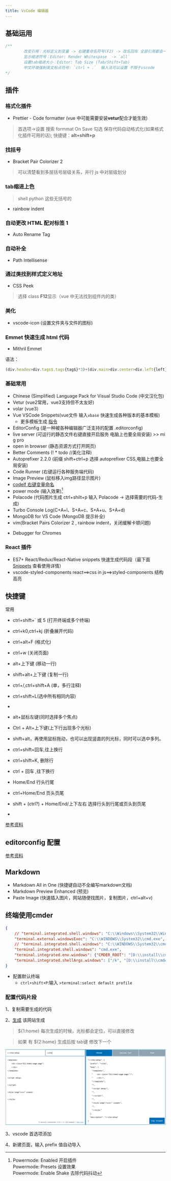 ```yaml
---
title: VsCode 编辑器
---
```


## 基础运用

```javascript
/**  
        改变引用：光标定义到变量 -> 右键重命名符号(F2) -> 改名回车 全部引用都会一起改变
        显示缩进符号：Editor: Render Whitespase  -> `all`
        设置tab缩进大小：Editor: Tab Size (Tab/Shift+Tab)
        中文环境强制英文标点符号: `ctrl + .`  输入法可以设置 不限于vscode
*/

```

## 插件 

### 格式化插件

- Prettier - Code formatter (vue 中可能需要安装**vetur**配合才能生效)

> 首选项->设置 搜索 formmat On Save 勾选 保存代码自动格式化(如果格式化插件可用的话); 快捷键：**alt+shift+p**

### 找括号

- Bracket Pair Colorizer 2

> 可以清楚看到多层括号层级关系，并行 js 中对层级划分

### tab缩进上色
>   shell python 这些无括号的

-   rainbow indent
### 自动更改 HTML 配对标签 1

- Auto Rename Tag

### 自动补全

- Path Intellisense

### 通过类找到样式定义地址

- CSS Peek

> 选择 class **F12**显示（vue 中无法找到组件内的类）

### 美化

- vscode-icon (设置文件夹与文件的图标)

### Emmet 快速生成 html 代码

- Mithril Emmet

语法：

```javascript
(div.headev>div.tags$.tags{tag$}*3)+(div.main>div.center>div.left{left}+div.right{right}>div.top{top}+div.bottom{bottom})+(dev.footer>a[href="javascript:"]{连接$}*10)
```

### 基础常用
- Chinese (Simplified) Language Pack for Visual Studio Code   (中文汉化包)
- Vetur (vue2常用，vue3支持但不太友好)
- volar (vue3）
- Vue VSCode Snippets(vue文件 输入`vbase` 快速生成各种版本的基本模板)
    -   更多模板生成 [指令](https://marketplace.visualstudio.com/items?itemName=sdras.vue-vscode-snippets)
- EditorConfig (是一种被各种编辑器广泛支持的配置 .editorconfig)
- live server (可运行的静态文件右键直接开启服务 电脑上也要全局安装)  >> mi g pro
- open in browser (静态资源方式打开网页)
- Better Comments (! * todo //美化注释)
- Autoprefixer  2.2.0 (前缀 shift+ctrl+p 选择 autoprefixer CSS,电脑上也要全局安装)
- Code Runner (右键运行各种服务端代码)
- Image Preview (鼠标移入img路径显示图片)
- [codelf 右键变量命名](https://unbug.github.io/codelf/)
- power mode (输入效果)[^①]
- Polacode (代码图片生成 ctrl+shilt+p 输入 Polacode -> 选择需要的代码-生成)
- Turbo Console Log(C+A+l、S+A+c、S+A+u、S+A+d)
- MongoDB for VS Code (MongoDB 提示补全)
- vim(Bracket Pairs Colorizer 2 ,  rainbow indent，关闭缓解卡顿问题)
[^①]:Powermode: Enabled 开启插件  
Powermode: Presets 设置效果  
Powermode: Enable Shake 去除代码抖动  
-    Debugger for Chromes



### React 插件

-   ES7+ React/Redux/React-Native snippets   快速生成代码段（最下面 [Snippets](https://github.com/dsznajder/vscode-es7-javascript-react-snippets/blob/HEAD/docs/Snippets.md) 查看使用详情）
-   vscode-styled-components  react==>css in js==>styled-components 结构高亮

## 快捷键

常用

-   ctrl+shift+` 或 5 (打开终端或多个终端)
-   ctrl+k0,ctrl+kj (折叠展开代码)
-   ctrl+alt+F (格式化)
-   ctrl+w (关闭页面)
-   alt+上下键 (移动一行)
-   shift+alt+上下键 (复制一行)
-   ctrl+/,ctrl+shift+A (单，多行注释)
-   ctrl+shift+L(选中所有相同内容)
-   
-   alt+鼠标左键(同时选择多个焦点)
-   Ctrl + Alt+上下键(上下行出现多个光标)
-   shift+alt，再使用鼠标拖动，也可以出现竖直的列光标，同时可以选中多列。
  
-   ctrl+shift+回车,往上换行 
-   ctrl+shift+K, 删除行
-   ctrl + 回车 ,往下换行
-   Home/End 行头行尾
-   ctrl+Home/End 页头页尾
-   shift + (ctrl?) + Home/End/上下左右 选择行头到行尾或页头到页尾
-   
[参考资料](https://www.cnblogs.com/jpfss/p/10956650.html)

## editorconfig 配置

[参考资料](https://juejin.cn/post/6860440041039069191#heading-10)

## Markdown
- Markdown All in One (快捷键自动不全编写markdown文档)
- Markdown Preview Enhanced (预览)
- Paste Image (快速插入图片，网站随便找图片，复制图片，ctrl+alt+v)

## 终端使用cmder
```json
{
    // "terminal.integrated.shell.windows": "C:\\Windows\\System32\\WindowsPowerShell\\v1.0\\powershell.exe",
    "terminal.external.windowsExec": "C:\\WINDOWS\\System32\\cmd.exe",
    // "terminal.integrated.shell.windows": "C:\\WINDOWS\\System32\\cmd.exe",
    "terminal.integrated.shell.windows": "cmd.exe",
    "terminal.integrated.env.windows": {"CMDER_ROOT": "[D:\\install\\cmder\\Cmder]"},
    "terminal.integrated.shellArgs.windows": ["/k", "[D:\\install\\cmder\\Cmder]\\vendor\\init.bat"],
}
```
- 配置默认终端
    - `ctrl+shift+P`:输入 `>terminal:select default profile`

### 配置代码片段

1、复制需要生成的代码

2、[生成](https://snippet-generator.app) 该网站生成

>   ${1:home} 每次生成的时候，光标都会定位，可以直接修改

>   如果 有 ${2:home} 生成后按 tab键 修改下一个

![](../../static/img/2023-01-15_160614.jpg)

3、vscode 首选项添加

4、新建页面，输入 prefix 值自动导入
